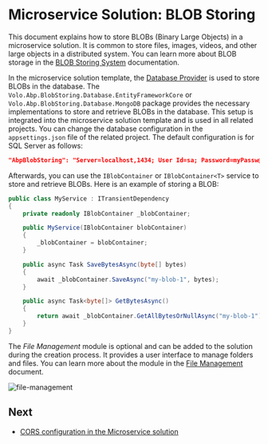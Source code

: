 # Microservice Solution: BLOB Storing

This document explains how to store BLOBs (Binary Large Objects) in a microservice solution. It is common to store files, images, videos, and other large objects in a distributed system. You can learn more about BLOB storage in the [BLOB Storing System](../../framework/infrastructure/blob-storing/index.md) documentation.

In the microservice solution template, the [Database Provider](../../framework/infrastructure/blob-storing/database.md) is used to store BLOBs in the database. The `Volo.Abp.BlobStoring.Database.EntityFrameworkCore` or `Volo.Abp.BlobStoring.Database.MongoDB` package provides the necessary implementations to store and retrieve BLOBs in the database. This setup is integrated into the microservice solution template and is used in all related projects. You can change the database configuration in the `appsettings.json` file of the related project. The default configuration is for SQL Server as follows:

```json
"AbpBlobStoring": "Server=localhost,1434; User Id=sa; Password=myPassw@rd; Database=MyProjectName_BlobStoring; TrustServerCertificate=true"
```

Afterwards, you can use the `IBlobContainer` or `IBlobContainer<T>` service to store and retrieve BLOBs. Here is an example of storing a BLOB:

```csharp
public class MyService : ITransientDependency
{
    private readonly IBlobContainer _blobContainer;

    public MyService(IBlobContainer blobContainer)
    {
        _blobContainer = blobContainer;
    }

    public async Task SaveBytesAsync(byte[] bytes)
    {
        await _blobContainer.SaveAsync("my-blob-1", bytes);
    }

    public async Task<byte[]> GetBytesAsync()
    {
        return await _blobContainer.GetAllBytesOrNullAsync("my-blob-1");
    }
}
```

The *File Management* module is optional and can be added to the solution during the creation process. It provides a user interface to manage folders and files. You can learn more about the module in the [File Management](../../modules/file-management.md) document.

![file-management](images/file-management-index-page.png)

## Next

* [CORS configuration in the Microservice solution](cors-configuration.md)